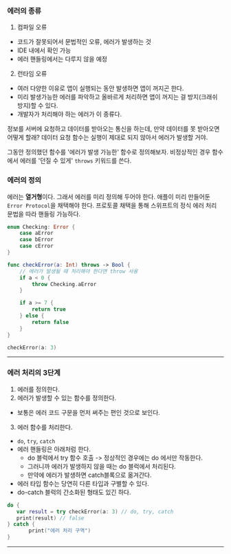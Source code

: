 ### 에러의 종류
1. 컴파일 오류
- 코드가 잘못되어서 문법적인 오류, 에러가 발생하는 것
- IDE 내에서 확인 가능
- 에러 핸들링에서는 다루지 않을 예정

2. 런타임 오류 
- 여러 다양한 이유로 앱이 실행되는 동안 발생하면 앱이 꺼지곤 한다.
- 미리 발생가능한 에러를 파악하고 올바르게 처리하면 앱이 꺼지는 걸 방지(크래쉬 방지)할 수 있다.
- 개발자가 처리해야 하는 에러가 이 종류다.

정보를 서버에 요청하고 데이터를 받아오는 통신을 하는데,
만약 데이터를 못 받아오면 어떻게 할래?
데이터 요청 함수는 실행이 제대로 되지 않아서 에러가 발생할 거야.

그동안 정의했던 함수를 '에러가 발생 가능한' 함수로 정의해보자.
비정상적인 경우 함수에서 에러를 '던질 수 있게' `throws` 키워드를 쓴다.

### 에러의 정의

에러는 **열거형**이다. 그래서 에러를 미리 정의해 두어야 한다.
애플이 미리 만들어둔 `Error Protocol`을 채택해야 한다.
프로토콜 채택을 통해 스위프트의 정식 에러 처리 문법을 따라 핸들링 가능하다.

```swift
enum Checking: Error {
    case aError
    case bError
    case cError
}

func checkError(a: Int) throws -> Bool {
    // 에러가 발생될 때 처리해야 한다면 throw 사용
    if a < 0 {
        throw Checking.aError
    }

    if a >= 7 {
        return true    
    } else {
        return false
    }
}

checkError(a: 3)

```
---
### 에러 처리의 3단계
1. 에러를 정의한다.
2. 에러가 발생할 수 있는 함수를 정의한다.
- 보통은 에러 코드 구문을 먼저 써주는 편인 것으로 보인다.
3. 에러 함수를 처리한다.
- `do`, `try`, `catch`
- 에러 핸들링은 아래처럼 한다.
    + do 블럭에서 try 함수 호출 -> 정상적인 경우에는 do 에서만 작동한다.
    + 그러니까 에러가 발생하지 않을 때는 do 블럭에서 처리된다.
    + 만약에 에러가 발생하면 catch블록으로 옮겨간다.
- 에러 타입 함수는 당연히 다른 타입과 구별할 수 있다.
- do-catch 블럭의 간소화된 형태도 있긴 하다.

```swift
do {
   var result = try checkError(a: 3) // do, try, catch     
   print(result) // false
} catch {
       print("에러 처리 구역")
}
```
---
